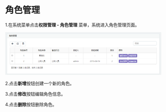 # 角色管理

1.在系统菜单点击**权限管理 **-** 角色管理** 菜单，系统进入角色管理页面。

![](/assets/importn83.png)

2.点击**新增**按钮创建一个新的角色。

3.点击**修改**按钮编辑角色信息。

4.点击**删除**按钮删除角色。

